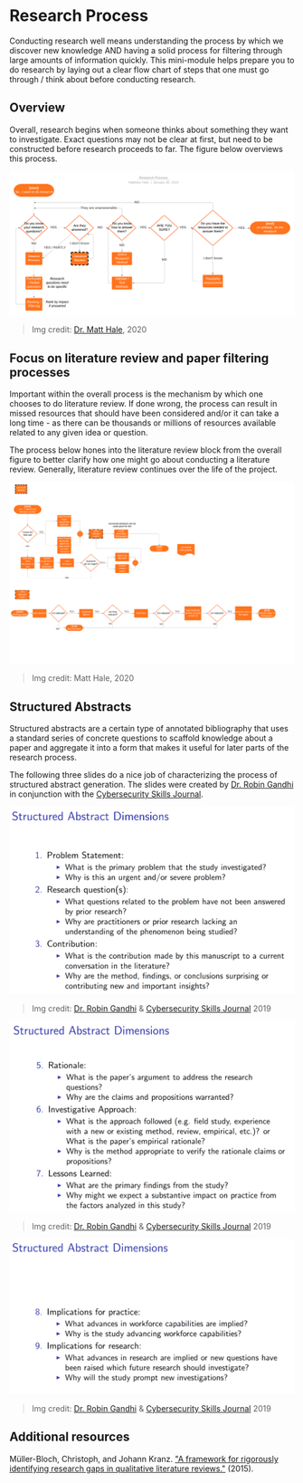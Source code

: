 # Research Process
Conducting research well means understanding the process by which we discover new knowledge AND having a solid process for filtering through large amounts of information quickly. This mini-module helps prepare you to do research by laying out a clear flow chart of steps that one must go through / think about before conducting research.

## Overview
Overall, research begins when someone thinks about something they want to investigate. Exact questions may not be clear at first, but need to be constructed before research proceeds to far. The figure below overviews this process.

![Overview of process](./overall.png)
> Img credit: [Dr. Matt Hale](@mlhale), 2020

## Focus on literature review and paper filtering processes
Important within the overall process is the mechanism by which one chooses to do literature review. If done wrong, the process can result in missed resources that should have been considered and/or it can take a long time - as there can be thousands or millions of resources available related to any given idea or question.

The process below hones into the literature review block from the overall figure to better clarify how one might go about conducting a literature review. Generally, literature review continues over the life of the project.

![literature review](./lit-review.png)
> Img credit: Matt Hale, 2020

## Structured Abstracts
Structured abstracts are a certain type of annotated bibliography that uses a standard series of concrete questions to scaffold knowledge about a paper and aggregate it into a form that makes it useful for later parts of the research process.

The following three slides do a nice job of characterizing the process of structured abstract generation. The slides were created by [Dr. Robin Gandhi](@robinagandhi) in conjunction with the [Cybersecurity Skills Journal](https://www.csj.nationalcyberwatch.org/).

![structured abstracts](./abstract1.png)
> Img credit: [Dr. Robin Gandhi](@robinagandhi) & [Cybersecurity Skills Journal](https://www.csj.nationalcyberwatch.org/) 2019

![structured abstracts](./abstract2.png)
> Img credit: [Dr. Robin Gandhi](@robinagandhi) & [Cybersecurity Skills Journal](https://www.csj.nationalcyberwatch.org/) 2019

![structured abstracts](./abstract3.png)
> Img credit: [Dr. Robin Gandhi](@robinagandhi) & [Cybersecurity Skills Journal](https://www.csj.nationalcyberwatch.org/) 2019

## Additional resources
Müller-Bloch, Christoph, and Johann Kranz. ["A framework for rigorously identifying research gaps in qualitative literature reviews."](https://pdfs.semanticscholar.org/7359/6c4957deab7c7a3fd1d4261994e47be1508c.pdf?_ga=2.222366163.95809279.1579792521-1621840368.1579792521) (2015).
